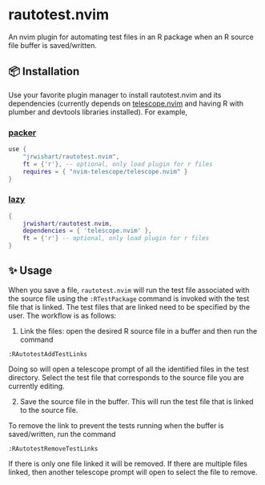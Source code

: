 # rautotest.nvim

An nvim plugin for automating test files in an R package when an R source file buffer is saved/written.

## 📦 Installation

Use your favorite plugin manager to install rautotest.nvim and its dependencies (currently depends on [telescope.nvim](https://github.com/nvim-telescope/telescope.nvim) and having R with plumber and devtools libraries installed). For example,

### [packer](https://github.com/wbthomason/packer.nvim)

```lua
use {
    "jrwishart/rautotest.nvim",
    ft = {'r'}, -- optional, only load plugin for r files
    requires = { "nvim-telescope/telescope.nvim" }
}
```

### [lazy](https://github.com/folke/lazy.nvim)

```lua
{
    jrwishart/rautotest.nvim,
    dependencies = { 'telescope.nvim' },
    ft = {'r'} -- optional, only load plugin for r files
}
```

## ✨ Usage

When you save a file, `rautotest.nvim` will run the test file associated with the source file using the `:RTestPackage` command is invoked with the test file that is linked. The test files that are linked need to be specified by the user. The workflow is as follows:

1. Link the files: open the desired R source file in a buffer and then run the command

```
:RAutotestAddTestLinks
```

Doing so will open a telescope prompt of all the identified files in the test directory. Select the test file that corresponds to the source file you are currently editing.

2. Save the source file in the buffer. This will run the test file that is linked to the source file.


To remove the link to prevent the tests running when the buffer is saved/written, run the command

```
:RAutotestRemoveTestLinks
```

If there is only one file linked it will be removed. If there are multiple files linked, then another telescope prompt will open to select the file to remove.
